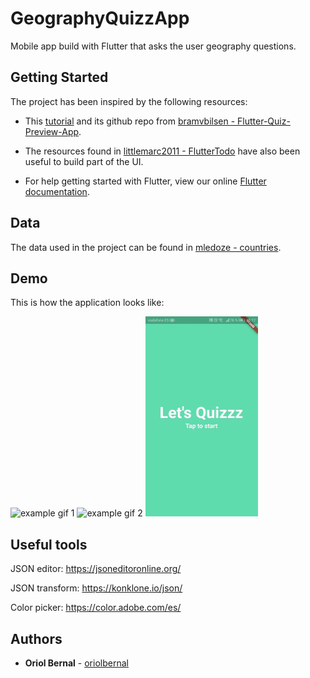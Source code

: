 # GeographyQuizzApp
Mobile app build with Flutter that asks the user geography questions.

## Getting Started
The project has been inspired by the following resources:

* This [tutorial](https://youtu.be/jBBl1tYkUnE) and its github repo from [bramvbilsen - Flutter-Quiz-Preview-App](https://github.com/bramvbilsen/Flutter-Quiz-Preview-App).

* The resources found in [littlemarc2011 - FlutterTodo](https://github.com/littlemarc2011/FlutterTodo) have also been useful to build part of the UI.

* For help getting started with Flutter, view our online [Flutter documentation](https://flutter.io/).

## Data

The data used in the project can be found in [mledoze - countries](https://github.com/mledoze/countries).


## Demo

This is how the application looks like:

![example gif 1](https://github.com/oriolbernal/GeographyQuizzApp/blob/master/examples/preview1.gif)
![example gif 2](https://github.com/oriolbernal/GeographyQuizzApp/blob/master/examples/preview2.gif)
![example gif 3](https://github.com/oriolbernal/GeographyQuizzApp/blob/master/examples/preview3.gif)

## Useful tools

JSON editor: https://jsoneditoronline.org/

JSON transform: https://konklone.io/json/

Color picker: https://color.adobe.com/es/


## Authors

* **Oriol Bernal** - [oriolbernal](https://github.com/oriolbernal)

